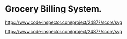 # Grocery Billing System.
https://www.code-inspector.com/project/24872/score/svg

https://www.code-inspector.com/project/24872/score/svg
